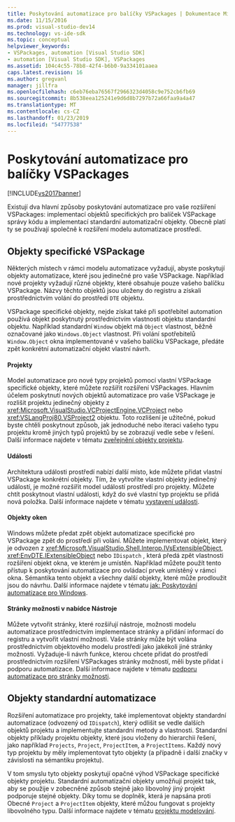 ```yaml
---
title: Poskytování automatizace pro balíčky VSPackages | Dokumentace Microsoftu
ms.date: 11/15/2016
ms.prod: visual-studio-dev14
ms.technology: vs-ide-sdk
ms.topic: conceptual
helpviewer_keywords:
- VSPackages, automation [Visual Studio SDK]
- automation [Visual Studio SDK], VSPackages
ms.assetid: 104c4c55-78b8-42f4-b6b0-9a334101aaea
caps.latest.revision: 16
ms.author: gregvanl
manager: jillfra
ms.openlocfilehash: c6eb76eba76567f2966323d4058c9e752cb6fb69
ms.sourcegitcommit: 8b538eea125241e9d6d8b7297b72a66faa9a4a47
ms.translationtype: MT
ms.contentlocale: cs-CZ
ms.lasthandoff: 01/23/2019
ms.locfileid: "54777538"
---
```

# <a name="providing-automation-for-vspackages"></a>Poskytování automatizace pro balíčky VSPackages
[!INCLUDE[vs2017banner](../../includes/vs2017banner.md)]

Existují dva hlavní způsoby poskytování automatizace pro vaše rozšíření VSPackages: implementací objektů specifických pro balíček VSPackage správy kódu a implementací standardní automatizační objekty. Obecně platí ty se používají společně k rozšíření modelu automatizace prostředí.  
  
## <a name="vspackage-specific-objects"></a>Objekty specifické VSPackage  
 Některých místech v rámci modelu automatizace vyžadují, abyste poskytují objekty automatizace, které jsou jedinečné pro vaše VSPackage. Například nové projekty vyžadují různé objekty, které obsahuje pouze vašeho balíčku VSPackage. Názvy těchto objektů jsou uloženy do registru a získali prostřednictvím volání do prostředí `DTE` objektu.  
  
 VSPackage specifické objekty, nejde získat také při spotřebitel automation používá objekt poskytnutý prostřednictvím vlastnosti objektu standardní objektu. Například standardní `Window` objekt má `Object` vlastnost, běžně označované jako `Windows.Object` vlastnost. Při volání spotřebitelů `Window.Object` okna implementované v vašeho balíčku VSPackage, předáte zpět konkrétní automatizační objekt vlastní návrh.  
  
#### <a name="projects"></a>Projekty  
 Model automatizace pro nové typy projektů pomocí vlastní VSPackage specifické objekty, které můžete rozšířit rozšíření VSPackages. Hlavním účelem poskytnutí nových objektů automatizace pro vaše VSPackage je rozlišit projektu jedinečný objekty z <xref:Microsoft.VisualStudio.VCProjectEngine.VCProject> nebo <xref:VSLangProj80.VSProject2> objektu. Toto rozlišení je užitečné, pokud byste chtěli poskytnout způsob, jak jednoduché nebo iteraci vašeho typu projektu kromě jiných typů projektů by se zobrazují vedle sebe v řešení. Další informace najdete v tématu [zveřejnění objekty projektu](../../extensibility/internals/exposing-project-objects.md).  
  
#### <a name="events"></a>Události  
 Architektura události prostředí nabízí další místo, kde můžete přidat vlastní VSPackage konkrétní objekty. Tím, že vytvoříte vlastní objekty jedinečný událostí, je možné rozšířit model událostí prostředí pro projekty. Můžete chtít poskytnout vlastní události, když do své vlastní typ projektu se přidá nová položka. Další informace najdete v tématu [vystavení události](../../extensibility/internals/exposing-events-in-the-visual-studio-sdk.md).  
  
#### <a name="window-objects"></a>Objekty oken  
 Windows můžete předat zpět objekt automatizace specifické pro VSPackage zpět do prostředí při volání. Můžete implementovat objekt, který je odvozen z <xref:Microsoft.VisualStudio.Shell.Interop.IVsExtensibleObject>, <xref:EnvDTE.IExtensibleObject> nebo `IDispatch` , která předá zpět vlastnosti rozšíření objekt okna, ve kterém je umístěn. Například můžete použít tento přístup k poskytování automatizace pro ovládací prvek umístěný v rámci okna. Sémantika tento objekt a všechny další objekty, které může prodloužit jsou do návrhu. Další informace najdete v tématu [jak: Poskytování automatizace pro Windows](../../extensibility/internals/how-to-provide-automation-for-windows.md).  
  
#### <a name="options-pages-on-the-tools-menu"></a>Stránky možnosti v nabídce Nástroje  
 Můžete vytvořit stránky, které rozšiřují nástroje, možnosti modelu automatizace prostřednictvím implementace stránky a přidání informací do registru a vytvořit vlastní možnosti. Vaše stránky může být volána prostřednictvím objektového modelu prostředí jako jakékoli jiné stránky možnosti. Vyžaduje-li návrh funkce, kterou chcete přidat do prostředí prostřednictvím rozšíření VSPackages stránky možností, měli byste přidat i podporu automatizace. Další informace najdete v tématu [podporu automatizace pro stránky možnosti](../../extensibility/internals/automation-support-for-options-pages.md).  
  
## <a name="standard-automation-objects"></a>Objekty standardní automatizace  
 Rozšíření automatizace pro projekty, také implementovat objekty standardní automatizace (odvozený od `IDispatch`), který odlišit se vedle dalších objektů projektu a implementujte standardní metody a vlastnosti. Standardní objekty příklady projektu objekty, které jsou vloženy do hierarchii řešení, jako například `Projects`, `Project`, `ProjectItem`, a `ProjectItems`. Každý nový typ projektu by měly implementovat tyto objekty (a případně i další značky v závislosti na sémantiku projektu).  
  
 V tom smyslu tyto objekty poskytují opačné výhod VSPackage specifické objekty projektu. Standardní automatizační objekty umožňují projekt tak, aby se použije v zobecněné způsob stejně jako libovolný jiný projekt podporuje stejné objekty. Díky tomu se doplněk, která je napsána proti Obecné `Project` a `ProjectItem` objekty, které můžou fungovat s projekty libovolného typu. Další informace najdete v tématu [projektu modelování](../../extensibility/internals/project-modeling.md).

